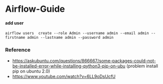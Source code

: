 # Airflow-Guide

#### add user

    airflow users  create --role Admin --username admin --email admin --firstname admin --lastname admin --password admin

### Reference

- https://askubuntu.com/questions/866667/some-packages-could-not-be-installed-error-while-installing-python3-pip-on-ubu (problem install pip on ubuntu 2.0)
- https://www.youtube.com/watch?v=6LL9oDsUcfU
